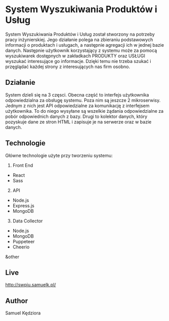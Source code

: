 # System Wyszukiwania Produktów i Usług

System Wyszukiwania Produktów i Usług został stworzony na potrzeby pracy
inżynierskiej. Jego działanie polega na zbieraniu podstawowych
informacji o produktach i usługach, a następnie agregacji ich w jednej
bazie danych. Następnie użytkownik korzystający z systemu może za pomocą
wyszukiwarek dostępnych w zakładkach PRODUKTY oraz USŁUGI wyszukać
interesujące go informacje. Dzięki temu nie trzeba szukać i przęglądać
każdej strony z interesujących nas firm osobno.

## Działanie

System dzieli się na 3 częsci. Obecna część to interfejs użytkownika
odpowiedzialna za obsługę systemu. Poza nim są jeszcze 2 mikroserwisy.
Jednym z nich jest API odpowiedzialne za komunikację z interfejsem
użytkownika. To do niego wysyłane są wszelkie żądania odpowiedzialne za
pobór odpowiednich danych z bazy. Drugi to kolektor danych, który
pozyskuje dane ze stron HTML i zapisuje je na serwerze oraz w bazie
danych.

## Technologie

Główne technologie użyte przy tworzeniu systemu:

1. Front End

- React
- Sass

2. API

- Node.js
- Express.js
- MongoDB

3. Data Collector

- Node.js
- MongoDB
- Puppeteer
- Cheerio

&other

## Live

http://swpiu.samuelk.pl/

## Author

Samuel Kędziora
